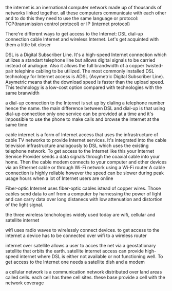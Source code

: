 the internet is an inernational computer network made up of thousands of networks linked together. all these computers communicate with each other and to do this they need to use the same language or protocol: TCP(transmission control protocol) or IP (internet protocol)

There're different ways to get access to the Internet: DSL dial-up connection cable Internet and wireless Internet. Let's get acquinted with them a little bit closer


DSL is a Digital Subscriber Line. It's a high-speed Internet connection which utilizes a standart telephone line but allows digital signals to be carried instead of analogue. Also it allows the full brandwidth of a copper twisted-pair telephine cabling to be utilized.
The most commonly installed DSL technology for Internet access is ADSL (Asymetric Digital Subscriber Line). Asymetric means that the download speed is faster than the upload speed. This technology is a low-cost option compared with technologies with the same branwidth


a dial-up connection to the Internet is set up by dialing a telephone number hence the name. the main difference between DSL and dial-up is that using dial-up connection only one service can be provided at a time and it's impossible to use the phone to make calls and browse the Internet at the same time

cable internet is a form of Internet access that uses the infrastructure of cable TV networks to provide Internet services. It's integrated into the cable television infrastructure analogously to DSL which uses the existing telephone network.
To get access to the Internet like this your Internet Service Provider sends a data signals through the coaxial cable into your home. Then the cable modem connects to your computer and other devices via an Ethernet cable or through Wi-Fi network using a Wi-Fi router
A cable connection is highly reliable however the speed can be slower during peak usage hours when a lot of Internet users are online 

Fiber-optic Internet uses fiber-optic cables istead of copper wires. Those cables send data to anf from a computer by harnessing the power of light and can carry data over long distanecs with low attenuation and distortion of the light signal. 

the three wireless tenchologies widely used today are wifi, cellular and satellite internet

wifi uses radio waves to wirelessly connect devices. to get access to the internet a device has to be connected over wifi to a wireless router

internet over satellite allows a user to acces the net via a geostationary satellite that orbits the earth. satellite internet access can provide high-speed internet where DSL is either not available or not functioning well. To get access to the Internet one needs a satellite dish and a modem

a cellular network is a communication network distributed over land areas called cells. each cell has three cell sites. these base provide a cell with the network coverage
